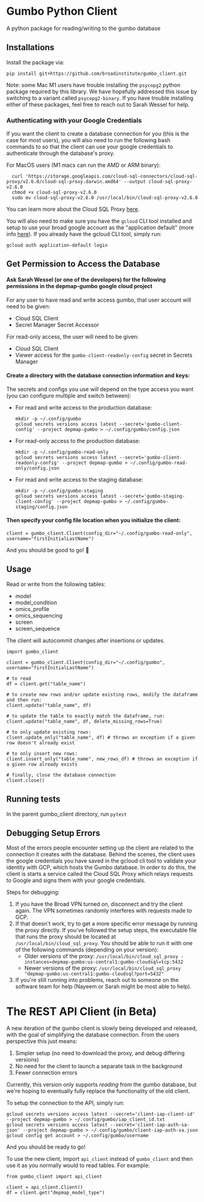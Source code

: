 # Gumbo Python Client

A python package for reading/writing to the gumbo database


## Installations

Install the package via:

```
pip install git+https://github.com/broadinstitute/gumbo_client.git
```

Note: some Mac M1 users have trouble installing the `psycopg2` python package required by this library. We have hopefully addressed this issue by switching to a variant called `psycopg2-binary`. If you have trouble installing either of these packages, feel free to reach out to Sarah Wessel for help.

### Authenticating with your Google Credentials

If you want the client to create a database connection for you (this is the case for most users), you will also need to run the following bash commands to so that the client can use your google credentials to authenticate through the database's proxy. 

For MacOS users (M1 macs can run the AMD or ARM binary):
```
  curl 'https://storage.googleapis.com/cloud-sql-connectors/cloud-sql-proxy/v2.6.0/cloud-sql-proxy.darwin.amd64' --output cloud-sql-proxy-v2.6.0
  chmod +x cloud-sql-proxy-v2.6.0
  sudo mv cloud-sql-proxy-v2.6.0 /usr/local/bin/cloud-sql-proxy-v2.6.0
```

You can learn more about the Cloud SQL Proxy [here](https://cloud.google.com/sql/docs/mysql/sql-proxy). 

You will also need to make sure you have the `gcloud` CLI tool installed and setup to use your broad google account as the "application default" (more info [here](https://cloud.google.com/sql/docs/mysql/connect-auth-proxy#credentials-from-an-authenticated-gcloud-cli-client.)). If you already have the gcloud CLI tool, simply run:
```
gcloud auth application-default login
```


## Get Permission to Access the Database

#### Ask Sarah Wessel (or one of the developers) for the following permissions in the depmap-gumbo google cloud project

For any user to have read and write access gumbo, that user account will need to be given: 

- Cloud SQL Client
- Secret Manager Secret Accessor

For read-only access, the user will need to be given:

- Cloud SQL Client
- Viewer access for the `gumbo-client-readonly-config` secret in Secrets Manager

#### Create a directory with the database connection information and keys:

The secrets and configs you use will depend on the type access you want (you can configure multiple and switch between):


- For read and write access to the production database:
    ```
    mkdir -p ~/.config/gumbo
    gcloud secrets versions access latest --secret='gumbo-client-config' --project depmap-gumbo > ~/.config/gumbo/config.json
    ```

- For read-only access to the production database:
    ```
    mkdir -p ~/.config/gumbo-read-only
    gcloud secrets versions access latest --secret='gumbo-client-readonly-config' --project depmap-gumbo > ~/.config/gumbo-read-only/config.json
    ```

- For read and write access to the staging database:
    ```
    mkdir -p ~/.config/gumbo-staging
    gcloud secrets versions access latest --secret='gumbo-staging-client-config' --project depmap-gumbo > ~/.config/gumbo-staging/config.json
    ```

#### Then specify your config file location when you initialize the client:

```
client = gumbo_client.Client(config_dir="~/.config/gumbo-read-only", username="firstInitialLastName")
```

And you should be good to go! :tada:


## Usage

Read or write from the following tables:
- model
- model_condition
- omics_profile
- omics_sequencing
- screen
- screen_sequence

The client will autocommit changes after insertions or updates.

```
import gumbo_client

client = gumbo_client.Client(config_dir="~/.config/gumbo", username="firstInitialLastName")

# to read
df = client.get("table_name")

# to create new rows and/or update existing rows, modify the dataframe and then run:
client.update("table_name", df)

# to update the table to exactly match the dataframe, run:
client.update("table_name", df, delete_missing_rows=True)

# to only update existing rows:
client.update_only("table_name", df) # throws an exception if a given row doesn't already exist

# to only insert new rows:
client.insert_only("table_name", new_rows_df) # throws an exception if a given row already exists

# finally, close the database connection
client.close()
```

## Running tests

In the parent gumbo_client directory, run `pytest`

## Debugging Setup Errors

Most of the errors people encounter setting up the client are related to the connection it creates with the database. 
Behind the scenes, the client uses the google credentials you have saved in the gcloud cli tool to validate your identity with 
GCP, which hosts the Gumbo database. In order to do this, the client is starts a service called the Cloud SQL Proxy which 
relays requests to Google and signs them with your google credentials.

Steps for debugging:
1. If you have the Broad VPN turned on, disconnect and try the client again. The VPN sometimes randomly interferes with requests made to GCP. 
2. If that doesn't work, try to get a more specific error message by running the proxy directly. If you've followed the setup steps, 
the executable file that runs the proxy should be located at `/usr/local/bin/cloud_sql_proxy`. You should be able to run it with one of the following commands 
(depending on your version):
    * Older versions of the proxy: `/usr/local/bin/cloud_sql_proxy -instances=depmap-gumbo:us-central1:gumbo-cloudsql=tcp:5432`
    * Newer versions of the proxy: `/usr/local/bin/cloud_sql_proxy "depmap-gumbo:us-central1:gumbo-cloudsql?port=5432"`
3. If you're still running into problems, reach out to someone on the software team for help (Nayeem or Sarah might be most able to help).


# The REST API Client (in Beta)
A new iteration of the gumbo client is slowly being developed and released, with the goal of simplifying the database connection. From the users perspective this just means:
1. Simpler setup (no need to download the proxy, and debug differing versions)
2. No need for the client to launch a separate task in the background
3. Fewer connection errors 

Currently, this version only supports _reading_ from the gumbo database, but we're hoping to eventually fully replace the functionality of the old client.

To setup the connection to the API, simply run:
```
gcloud secrets versions access latest --secret='client-iap-client-id' --project depmap-gumbo > ~/.config/gumbo/iap_client_id.txt
gcloud secrets versions access latest --secret='client-iap-auth-sa-json' --project depmap-gumbo > ~/.config/gumbo/client-iap-auth-sa.json
gcloud config get account > ~/.config/gumbo/username
```
And you should be ready to go!

To use the new client, import `api_client` instead of `gumbo_client` and then use it as you normally would to read tables. For example:
```
from gumbo_client import api_client

client = api_client.Client()
df = client.get("depmap_model_type")
```